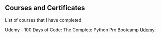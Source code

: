 ## Courses and Certificates
List of courses that I have completed

Udemy - 100 Days of Code: The Complete Python Pro Bootcamp  [Udemy](https://www.udemy.com/course/100-days-of-code/).

